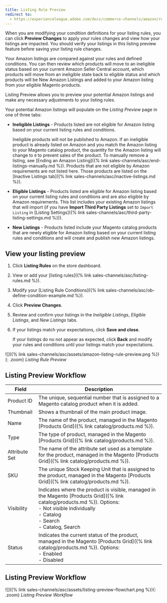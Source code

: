```yaml
---
title: Listing Rule Preview
redirect to:
  - https://experienceleague.adobe.com/docs/commerce-channels/amazon/rules/listing-rules.html#listing-rule-preview
---
```


When you are modifying your condition definitions for your listing rules, you can click **Preview Changes** to apply your rules changes and view how your listings are impacted. You should verify your listings in this listing preview feature before saving your listing rule changes.

Your Amazon listings are compared against your rules and defined conditions. You can then review which products will move to an ineligible status based on your current Amazon Seller Central account, which products will move from an ineligible state back to eligible status and which products will be New Amazon Listings and added to your Amazon listing from your eligible Magento products.

Listing Preview allows you to preview your potential Amazon listings and make any necessary adjustments to your listing rules.

Your potential Amazon listings will populate on the _Listing Preview_ page in one of three tabs:

- **Ineligible Listings** - Products listed are not eligible for Amazon listing based on your current listing rules and conditions.

   Ineligible products will not be published to Amazon. If an ineligible product is already listed on Amazon and you match the Amazon listing to your Magento catalog product, the quantity for the Amazon listing will change to `0` to prevent sales of the product. To manually remove a listing, see [Ending an Amazon Listing]({% link sales-channels/asc/end-listings-manually.md %}). Products that are not eligible by Amazon requirements are not listed here. Those products are listed on the [Inactive Listings tab]({% link sales-channels/asc/inactive-listings.md %}).

- **Eligible Listings** - Products listed are eligible for Amazon listing based on your current listing rules and conditions and are also eligible by Amazon requirements. This list includes your existing Amazon listings that will import (if you have **Import Third Party Listings** set to `Import Listing` in [Listing Settings]({% link sales-channels/asc/third-party-listing-settings.md %})).

- **New Listings** - Products listed include your Magento catalog products that are newly eligible for Amazon listing based on your current listing rules and conditions and will create and publish new Amazon listings.

## View your listing preview

1. Click **Listing Rules** on the store dashboard.

1. View or add your [listing rules]({% link sales-channels/asc/listing-rules.md %}).

1. Modify your [Listing Rule Conditions]({% link sales-channels/asc/ob-define-condition-example.md %}).

1. Click **Preview Changes**.

1. Review and confirm your listings in the _Ineligible Listings_, _Eligible Listings_, and _New Listings_ tabs.

1. If your listings match your expectations, click **Save and close**.

    If your listings do no not appear as expected, click **Back** and modify your rules and conditions until your listings match your expectations.

![]({% link sales-channels/asc/assets/amazon-listing-rule-preview.png %}){: .zoom}
_Listing Rule Preview_

## Listing Preview Workflow

|Field|Description|
|--- |--- |
|Product ID |The unique, sequential number that is assigned to a Magento catalog product when it is added. |
|Thumbnail |Shows a thumbnail of the main product image. |
|Name |The name of the product, managed in the Magento [Products Grid]({% link catalog/products.md %}). |
|Type |The type of product, managed in the Magento [Products Grid]({% link catalog/products.md %}). |
|Attribute Set |The name of the attribute set used as a template for the product, managed in the Magento [Products Grid]({% link catalog/products.md %}). |
|SKU |The unique Stock Keeping Unit that is assigned to the product, managed in the Magento [Products Grid]({% link catalog/products.md %}). |
|Visibility |Indicates where the product is visible, managed in the Magento [Products Grid]({% link catalog/products.md %}). Options:<br/>- Not visible individually<br/>- Catalog<br/>- Search<br/>- Catalog, Search |
|Status |Indicates the current status of the product, managed in the Magento [Products Grid]({% link catalog/products.md %}). Options:<br/>- Enabled<br/>- Disabled |

## Listing Preview Workflow

![]({% link sales-channels/asc/assets/listing-preview-flowchart.png %}){: .zoom}
_Listing Preview Workflow_
